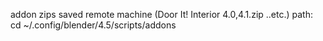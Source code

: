 addon zips saved remote machine (Door It! Interior 4.0,4.1.zip ..etc.)
path: cd ~/.config/blender/4.5/scripts/addons